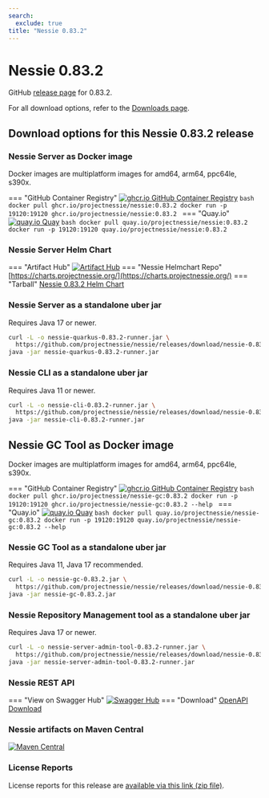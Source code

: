 ```yaml
---
search:
  exclude: true
title: "Nessie 0.83.2"
---
```


# Nessie 0.83.2

GitHub [release page](https://github.com/projectnessie/nessie/releases/tag/nessie-0.83.2) for 0.83.2.

For all download options, refer to the [Downloads page](../downloads/index.md).


## Download options for this Nessie 0.83.2 release

### Nessie Server as Docker image

Docker images are multiplatform images for amd64, arm64, ppc64le, s390x.

=== "GitHub Container Registry"
    [![ghcr.io GitHub Container Registry](https://img.shields.io/maven-central/v/org.projectnessie.nessie/nessie?label=quay.io+Docker&logo=docker&color=3f6ec6&style=for-the-badge&logoColor=white)](https://ghcr.io/projectnessie/nessie)
    ```bash
    docker pull ghcr.io/projectnessie/nessie:0.83.2
    docker run -p 19120:19120 ghcr.io/projectnessie/nessie:0.83.2
    ```
=== "Quay.io"
    [![quay.io Quay](https://img.shields.io/maven-central/v/org.projectnessie.nessie/nessie?label=quay.io+Docker&logo=docker&color=3f6ec6&style=for-the-badge&logoColor=white)](https://quay.io/repository/projectnessie/nessie?tab=tags)
    ```bash
    docker pull quay.io/projectnessie/nessie:0.83.2
    docker run -p 19120:19120 quay.io/projectnessie/nessie:0.83.2
    ```

### Nessie Server Helm Chart

=== "Artifact Hub"
    [![Artifact Hub](https://img.shields.io/endpoint?url=https://artifacthub.io/badge/repository/nessie&color=3f6ec6&labelColor=&style=for-the-badge&logoColor=white)](https://artifacthub.io/packages/search?repo=nessie)
=== "Nessie Helmchart Repo"
    [https://charts.projectnessie.org/](https://charts.projectnessie.org/)
=== "Tarball"
    [Nessie 0.83.2 Helm Chart](https://github.com/projectnessie/nessie/releases/download/nessie-0.83.2/nessie-helm-0.83.2.tgz)

### Nessie Server as a standalone uber jar

Requires Java 17 or newer.

```bash
curl -L -o nessie-quarkus-0.83.2-runner.jar \
  https://github.com/projectnessie/nessie/releases/download/nessie-0.83.2/nessie-quarkus-0.83.2-runner.jar
java -jar nessie-quarkus-0.83.2-runner.jar
```

### Nessie CLI as a standalone uber jar

Requires Java 11 or newer.

```bash
curl -L -o nessie-cli-0.83.2-runner.jar \
  https://github.com/projectnessie/nessie/releases/download/nessie-0.83.2/nessie-cli-0.83.2-runner.jar
java -jar nessie-cli-0.83.2-runner.jar
```

## Nessie GC Tool as Docker image

Docker images are multiplatform images for amd64, arm64, ppc64le, s390x.

=== "GitHub Container Registry"
    [![ghcr.io GitHub Container Registry](https://img.shields.io/maven-central/v/org.projectnessie.nessie/nessie?label=ghcr.io+Docker&logo=docker&color=3f6ec6&style=for-the-badge&logoColor=white)](https://github.com/projectnessie/nessie/pkgs/container/nessie-gc)
    ```bash
    docker pull ghcr.io/projectnessie/nessie-gc:0.83.2
    docker run -p 19120:19120 ghcr.io/projectnessie/nessie-gc:0.83.2 --help
    ```
=== "Quay.io"
    [![quay.io Quay](https://img.shields.io/maven-central/v/org.projectnessie.nessie/nessie?label=quay.io+Docker&logo=docker&color=3f6ec6&style=for-the-badge&logoColor=white)](https://quay.io/repository/projectnessie/nessie-gc?tab=tags)
    ```bash
    docker pull quay.io/projectnessie/nessie-gc:0.83.2
    docker run -p 19120:19120 quay.io/projectnessie/nessie-gc:0.83.2 --help
    ```

### Nessie GC Tool as a standalone uber jar

Requires Java 11, Java 17 recommended.

```bash
curl -L -o nessie-gc-0.83.2.jar \
  https://github.com/projectnessie/nessie/releases/download/nessie-0.83.2/nessie-gc-0.83.2.jar
java -jar nessie-gc-0.83.2.jar
```

### Nessie Repository Management tool as a standalone uber jar

Requires Java 17 or newer.

```bash
curl -L -o nessie-server-admin-tool-0.83.2-runner.jar \
  https://github.com/projectnessie/nessie/releases/download/nessie-0.83.2/nessie-server-admin-tool-0.83.2-runner.jar
java -jar nessie-server-admin-tool-0.83.2-runner.jar
```

### Nessie REST API

=== "View on Swagger Hub"
    [![Swagger Hub](https://img.shields.io/badge/swagger%20hub-nessie-3f6ec6?style=for-the-badge&logo=swagger&link=https%3A%2F%2Fapp.swaggerhub.com%2Fapis%2Fprojectnessie%2Fnessie)](https://app.swaggerhub.com/apis/projectnessie/nessie/0.83.2)
=== "Download"
    [OpenAPI Download](https://github.com/projectnessie/nessie/releases/download/nessie-0.83.2/nessie-openapi-0.83.2.yaml)

### Nessie artifacts on Maven Central

[![Maven Central](https://img.shields.io/maven-central/v/org.projectnessie.nessie/nessie?label=Maven%20Central&logo=apachemaven&color=3f6ec6&style=for-the-badge&logoColor=white)](https://search.maven.org/artifact/org.projectnessie.nessie/nessie)

### License Reports

License reports for this release are [available via this link (zip file)](https://github.com/projectnessie/nessie/releases/download/nessie-0.83.2/nessie-aggregated-license-report-0.83.2.zip).
